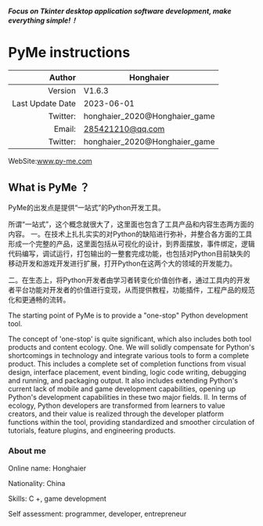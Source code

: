 

#####                                                                                                                                                                                 Focus on Tkinter desktop application software development, make everything simple!！

# **PyMe instructions**

| Author | Honghaier  |
| -------: | ---------- |
| Version | V1.6.3     |
| Last Update Date | 2023-06-01 |
| Twitter: | honghaier_2020@Honghaier_game |
| Email: | 285421210@qq.com |
| Twitter: | honghaier_2020@Honghaier_game |

WebSite:www.py-me.com

## What is PyMe ？

PyMe的出发点是提供“一站式”的Python开发工具。

所谓“一站式”，这个概念就很大了，这里面也包含了工具产品和内容生态两方面的内容。
一。在技术上扎扎实实的对Python的缺陷进行弥补，并整合各方面的工具形成一个完整的产品，这里面包括从可视化的设计，到界面摆放，事件绑定，逻辑代码编写，调试运行，打包输出的一整套完成功能，也包括对Python目前缺失的移动开发和游戏开发进行扩展，打开Python在这两个大的领域的开发能力。

二。在生态上，将Python开发者由学习者转变化价值创作者，通过工具内的开发者平台功能对开发者的价值进行变现，从而提供教程，功能插件，工程产品的规范化和更通畅的流转。

The starting point of PyMe is to provide a "one-stop" Python development tool.

The concept of 'one-stop' is quite significant, which also includes both tool products and content ecology.
One. We will solidly compensate for Python's shortcomings in technology and integrate various tools to form a complete product. This includes a complete set of completion functions from visual design, interface placement, event binding, logic code writing, debugging and running, and packaging output. It also includes extending Python's current lack of mobile and game development capabilities, opening up Python's development capabilities in these two major fields.
II. In terms of ecology, Python developers are transformed from learners to value creators, and their value is realized through the developer platform functions within the tool, providing standardized and smoother circulation of tutorials, feature plugins, and engineering products.

### About me

Online name: Honghaier

Nationality: China

Skills: C +, game development

Self assessment: programmer, developer, entrepreneur
